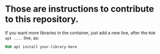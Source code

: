 # Those are instructions to contribute to this repository.

If you want more libraries in the container, just add a new line, after the `RUN apt ....` line, as:
```Dockerfile
RUN apt install your-library-here
````
